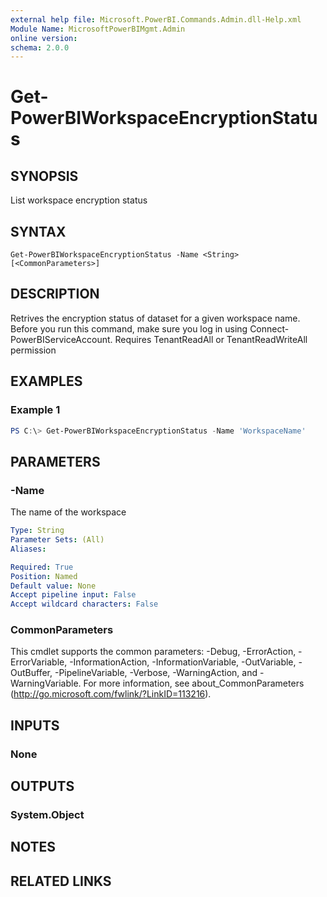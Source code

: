```yaml
---
external help file: Microsoft.PowerBI.Commands.Admin.dll-Help.xml
Module Name: MicrosoftPowerBIMgmt.Admin
online version:
schema: 2.0.0
---
```


# Get-PowerBIWorkspaceEncryptionStatus

## SYNOPSIS
List workspace encryption status

## SYNTAX

```
Get-PowerBIWorkspaceEncryptionStatus -Name <String> [<CommonParameters>]
```

## DESCRIPTION
Retrives the encryption status of dataset for a given workspace name. Before you run this command, make sure you log in using Connect-PowerBIServiceAccount.
Requires TenantReadAll or TenantReadWriteAll permission

## EXAMPLES

### Example 1
```powershell
PS C:\> Get-PowerBIWorkspaceEncryptionStatus -Name 'WorkspaceName'
```

## PARAMETERS

### -Name
The name of the workspace

```yaml
Type: String
Parameter Sets: (All)
Aliases:

Required: True
Position: Named
Default value: None
Accept pipeline input: False
Accept wildcard characters: False
```

### CommonParameters
This cmdlet supports the common parameters: -Debug, -ErrorAction, -ErrorVariable, -InformationAction, -InformationVariable, -OutVariable, -OutBuffer, -PipelineVariable, -Verbose, -WarningAction, and -WarningVariable. For more information, see about_CommonParameters (http://go.microsoft.com/fwlink/?LinkID=113216).

## INPUTS

### None

## OUTPUTS

### System.Object

## NOTES

## RELATED LINKS
